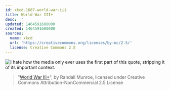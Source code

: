 ```yaml
---
id: xkcd.1687-world-war-iii
title: World War III+
desc: ''
updated: 1464591600000
created: 1464591600000
sources:
  name: xkcd
  url: 'https://creativecommons.org/licenses/by-nc/2.5/'
  license: Creative Commons 2.5
---
```

![I hate how the media only ever uses the first part of this quote, stripping it of its important context.](https://imgs.xkcd.com/comics/world_war_iii.png)
> "[World War III+](https://xkcd.com/1687/)", by Randall Munroe, licensed under Creative Commons Attribution-NonCommercial 2.5 License

